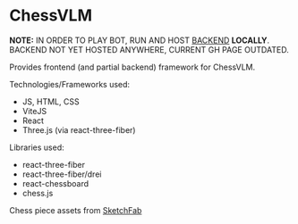 <!-- # React + Vite

This template provides a minimal setup to get React working in Vite with HMR and some ESLint rules.

Currently, two official plugins are available:

- [@vitejs/plugin-react](https://github.com/vitejs/vite-plugin-react/blob/main/packages/plugin-react/README.md) uses [Babel](https://babeljs.io/) for Fast Refresh
- [@vitejs/plugin-react-swc](https://github.com/vitejs/vite-plugin-react-swc) uses [SWC](https://swc.rs/) for Fast Refresh

## Expanding the ESLint configuration

If you are developing a production application, we recommend using TypeScript and enable type-aware lint rules. Check out the [TS template](https://github.com/vitejs/vite/tree/main/packages/create-vite/template-react-ts) to integrate TypeScript and [`typescript-eslint`](https://typescript-eslint.io) in your project. -->
# ChessVLM
**NOTE:** 
IN ORDER TO PLAY BOT, RUN AND HOST [BACKEND](https://github.com/roddylan/ChessVLM-backend) **LOCALLY**. BACKEND NOT YET HOSTED ANYWHERE, CURRENT GH PAGE OUTDATED. 

Provides frontend (and partial backend) framework for ChessVLM.

Technologies/Frameworks used:
- JS, HTML, CSS
- ViteJS
- React
- Three.js (via react-three-fiber)

Libraries used:
- react-three-fiber
- react-three-fiber/drei
- react-chessboard
- chess.js

Chess piece assets from [SketchFab](https://sketchfab.com/3d-models/world-championship-chess-set-79663d05f2064c26b63735ac84917e0c)